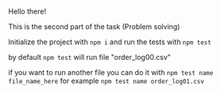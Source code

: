 Hello there!

This is the second part of the task (Problem solving)

Initialize the project with `npm i` and run the tests with `npm test`

by default `npm test` will run file "order_log00.csv"

if you want to run another file you can do it with `npm test name file_name_here`
for example `npm test name order_log01.csv`
